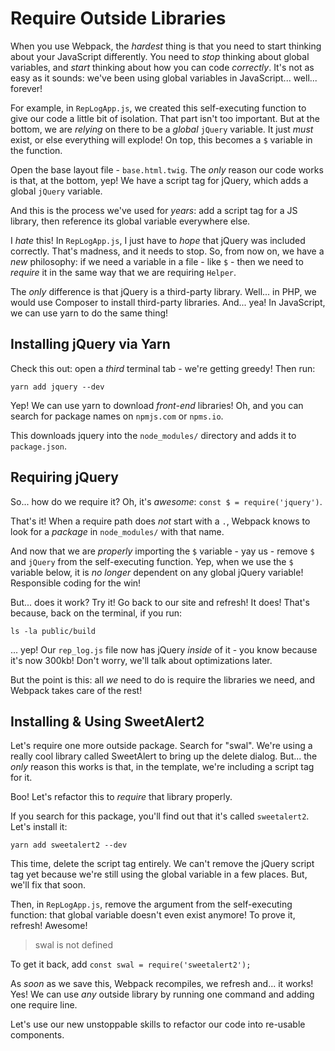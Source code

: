 # Require Outside Libraries

When you use Webpack, the *hardest* thing is that you need to start thinking about
your JavaScript differently. You need to *stop* thinking about global variables,
and *start* thinking about how you can code *correctly*. It's not as easy as it
sounds: we've been using global variables in JavaScript... well... forever!

For example, in `RepLogApp.js`, we created this self-executing function to give
our code a little bit of isolation. That part isn't too important. But at the bottom,
we are *relying* on there to be a *global* `jQuery` variable. It just *must* exist,
or else everything will explode! On top, this becomes a `$` variable in the function.

Open the base layout file - `base.html.twig`. The *only* reason our code works is
that, at the bottom, yep! We have a script tag for jQuery, which adds a global
`jQuery` variable.

And this is the process we've used for *years*: add a script tag for a JS library,
then reference its global variable everywhere else.

I *hate* this! In `RepLogApp.js`, I just have to *hope* that jQuery was included
correctly. That's madness, and it needs to stop. So, from now on, we have a *new*
philosophy: if we need a variable in a file - like `$` - then we need to *require*
it in the same way that we are requiring `Helper`.

The *only* difference is that jQuery is a third-party library. Well... in PHP, we
would use Composer to install third-party libraries. And... yea! In JavaScript, we
can use yarn to do the same thing!

## Installing jQuery via Yarn

Check this out: open a *third* terminal tab - we're getting greedy! Then run:

```terminal
yarn add jquery --dev
```

Yep! We can use yarn to download *front-end* libraries! Oh, and you can search for
package names on `npmjs.com` or `npms.io`.

This downloads jquery into the `node_modules/` directory and adds it to `package.json`.

## Requiring jQuery

So... how do we require it? Oh, it's *awesome*: `const $ = require('jquery')`.

That's it! When a require path does *not* start with a `.`, Webpack knows to look
for a *package* in `node_modules/` with that name.

And now that we are *properly* importing the `$` variable - yay us - remove `$`
and `jQuery` from the self-executing function. Yep, when we use the `$` variable
below, it is *no longer* dependent on any global jQuery variable! Responsible coding
for the win!

But... does it work? Try it! Go back to our site and refresh! It does! That's because,
back on the terminal, if you run:

```terminal
ls -la public/build
```

... yep! Our `rep_log.js` file now has jQuery *inside* of it - you know because it's
now 300kb! Don't worry, we'll talk about optimizations later.

But the point is this: all *we* need to do is require the libraries we need, and
Webpack takes care of the rest!

## Installing & Using SweetAlert2

Let's require one more outside package. Search for "swal". We're using a really cool
library called SweetAlert to bring up the delete dialog. But... the *only* reason
this works is that, in the template, we're including a script tag for it.

Boo! Let's refactor this to *require* that library properly.

If you search for this package, you'll find out that it's called `sweetalert2`. Let's
install it:

```terminal
yarn add sweetalert2 --dev
```

This time, delete the script tag entirely. We can't remove the jQuery script tag
yet because we're still using the global variable in a few places. But, we'll fix
that soon.

Then, in `RepLogApp.js`, remove the argument from the self-executing function: that
global variable doesn't even exist anymore! To prove it, refresh! Awesome!

> swal is not defined

To get it back, add `const swal = require('sweetalert2');`

As *soon* as we save this, Webpack recompiles, we refresh and... it works! Yes!
We can use *any* outside library by running one command and adding one require line.

Let's use our new unstoppable skills to refactor our code into re-usable components.
